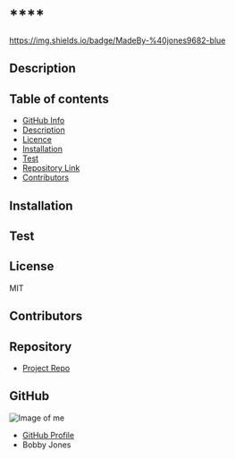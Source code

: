 
# ****

https://img.shields.io/badge/MadeBy-%40jones9682-blue

## Description



## Table of contents

- [GitHub Info](#GitHub)
- [Description](#Description)
- [Licence](#Licence)
- [Installation](#Installation)
- [Test](#Test)
- [Repository Link](#Repository)
- [Contributors](#Contributors) 

## Installation



## Test



## License

MIT

## Contributors



## Repository

- [Project Repo]()

## GitHub

![Image of me](https://avatars3.githubusercontent.com/u/64339522?v=4)
- [GitHub Profile](https://github.com/jones9682)
- Bobby Jones
  
  